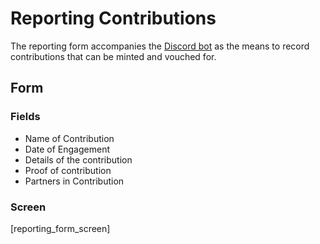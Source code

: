 # Reporting Contributions

The reporting form accompanies the [Discord bot](./Bot_Spec.md) as the means to record contributions that can be minted and vouched for.

## Form

### Fields

- Name of Contribution
- Date of Engagement
- Details of the contribution
- Proof of contribution
- Partners in Contribution

### Screen

[reporting_form_screen]

